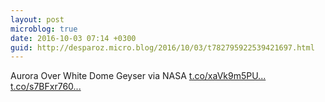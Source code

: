 ```yaml
---
layout: post
microblog: true
date: 2016-10-03 07:14 +0300
guid: http://desparoz.micro.blog/2016/10/03/t782795922539421697.html
---
```

Aurora Over White Dome Geyser  via NASA [t.co/xaVk9m5PU...](https://t.co/xaVk9m5PUx) [t.co/s7BFxr760...](https://t.co/s7BFxr760F)
